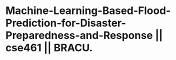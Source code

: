 # Machine-Learning-Based-Flood-Prediction-for-Disaster-Preparedness-and-Response || cse461 || BRACU.
